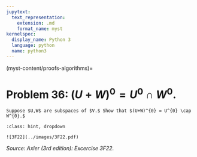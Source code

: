 ```yaml
---
jupytext:
  text_representation:
    extension: .md
    format_name: myst
kernelspec:
  display_name: Python 3
  language: python
  name: python3
---
```


(myst-content/proofs-algorithms)=
# Problem 36: $(U+W)^{0} = U^{0} \cap W^{0}.$

```{admonition} Problem 36
Suppose $U,W$ are subspaces of $V.$ Show that $(U+W)^{0} = U^{0} \cap W^{0}.$
```



```{admonition} Solution
:class: hint, dropdown

![3F22](../images/3F22.pdf)
```


_Source: Axler (3rd edition):  Excercise 3F22._